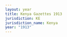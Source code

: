 ```yaml
---
layout: year
title: Kenya Gazettes 1913
jurisdiction: KE
jurisdiction_name: Kenya
year: "1913"
---
```

